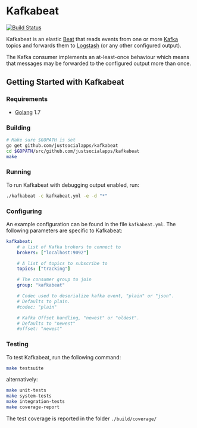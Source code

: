 # Kafkabeat

[![Build Status](https://travis-ci.org/justsocialapps/kafkabeat.svg?branch=master)](https://travis-ci.org/justsocialapps/kafkabeat)

Kafkabeat is an elastic [Beat](https://www.elastic.co/products/beats) that reads
events from one or more [Kafka](https://kafka.apache.org) topics and forwards them to
[Logstash](https://www.elastic.co/products/logstash) (or any other configured output).

The Kafka consumer implements an at-least-once behaviour which means that
messages may be forwarded to the configured output more than once.

## Getting Started with Kafkabeat

### Requirements

* [Golang](https://golang.org/dl/) 1.7

### Building

```sh
# Make sure $GOPATH is set
go get github.com/justsocialapps/kafkabeat
cd $GOPATH/src/github.com/justsocialapps/kafkabeat
make
```

### Running

To run Kafkabeat with debugging output enabled, run:

```sh
./kafkabeat -c kafkabeat.yml -e -d "*"
```

### Configuring

An example configuration can be found in the file `kafkabeat.yml`. The following
parameters are specific to Kafkabeat:

```yaml
kafkabeat:
    # a list of Kafka brokers to connect to
    brokers: ["localhost:9092"]

    # A list of topics to subscribe to
    topics: ["tracking"]

    # The consumer group to join
    group: "kafkabeat"

    # Codec used to deserialize kafka event, "plain" or "json".
    # Defaults to plain.
    #codec: "plain"

    # Kafka Offset handling, "newest" or "oldest".
    # Defaults to "newest"
    #offset: "newest"
```

### Testing

To test Kafkabeat, run the following command:

```sh
make testsuite
```

alternatively:

```sh
make unit-tests
make system-tests
make integration-tests
make coverage-report
```

The test coverage is reported in the folder `./build/coverage/`

